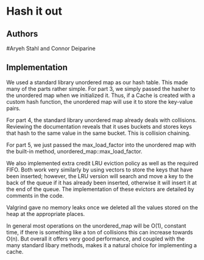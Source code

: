 # Hash it out


## Authors

#Aryeh Stahl and Connor Deiparine


## Implementation

We used a standard library unordered map as our hash table. This made many of the parts rather simple. For part 3, we simply passed the hasher to the unordered map when we initialized it. Thus, if a Cache is created with a custom hash function, the unordered map will use it to store the key-value pairs. 

For part 4, the standard library unordered map already deals with collisions. Reviewing the documentation reveals that it uses buckets and stores keys that hash to the same value in the same bucket. This is collision chaining.

For part 5, we just passed the max_load_factor into the unordered map with the built-in method, unordered_map::max_load_factor.

We also implemented extra credit LRU eviction policy as well as the required FIFO. Both work very similarly by using vectors to store the keys that have been inserted; however, the LRU version will search and move a key to the back of the queue if it has already been inserted, otherwise it will insert it at the end of the queue. The implementation of these evictors are detailed by comments in the code. 

Valgrind gave no memory leaks once we deleted all the values stored on the heap at the appropriate places.

In general most operations on the unordered_map will be O(1), constant time, if there is something like a ton of collisions this can increase towards O(n). But overall it offers very good performance, and coupled with the many standard libary methods, makes it a natural choice for implementing a cache. 

